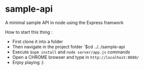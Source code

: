 # sample-api
A minimal sample API in node using the Express framwork

How to start this thing :
 - First clone it into a folder
 - Then navigate in the project folder `$cd ../../sample-api
 - Execute `$npm install` and `node server/app.js` commands
 - Open a CHROME browser and type in `http://localhost:8080/`
 - Enjoy playing :)
 

